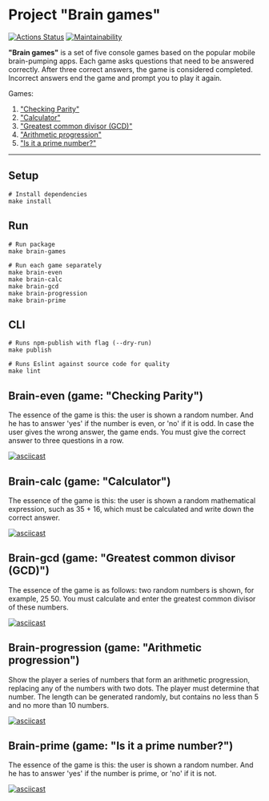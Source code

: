 # Project "Brain games"
[![Actions Status](https://github.com/Teihden/frontend-project-44/workflows/hexlet-check/badge.svg)](https://github.com/Teihden/frontend-project-44/actions)
[![Maintainability](https://api.codeclimate.com/v1/badges/214574a61f2bd80cd8b9/maintainability)](https://codeclimate.com/github/Teihden/frontend-project-44/maintainability)

**"Brain games"** is a set of five console games based on the popular mobile brain-pumping apps. Each game asks questions that need to be answered correctly. After three correct answers, the game is considered completed. Incorrect answers end the game and prompt you to play it again. 

Games:
1. <a href="#brain-even">"Checking Parity"</a>
2. <a href="#brain-calc">"Calculator"</a>
3. <a href="#brain-gcd">"Greatest common divisor (GCD)"</a>
4. <a href="#brain-progression">"Arithmetic progression"</a>
5. <a href="#brain-prime">"Is it a prime number?"</a>

<hr>

## Setup

```shell
# Install dependencies
make install
```

## Run

```shell
# Run package
make brain-games

# Run each game separately
make brain-even
make brain-calc
make brain-gcd
make brain-progression
make brain-prime
```

## CLI

```shell
# Runs npm-publish with flag (--dry-run)
make publish

# Runs Eslint against source code for quality
make lint
```

<h2 id="brain-even">Brain-even (game: "Checking Parity")</h2>
The essence of the game is this: the user is shown a random number. And he has to answer 'yes' if the number is even, or 'no' if it is odd. In case the user gives the wrong answer, the game ends. You must give the correct answer to three questions in a row.

[![asciicast](https://asciinema.org/a/BJ5qi0OoEdbeaEb4IDF11Xc1c.svg)](https://asciinema.org/a/BJ5qi0OoEdbeaEb4IDF11Xc1c)

<h2 id="brain-calc">Brain-calc (game: "Calculator")</h2>
The essence of the game is this: the user is shown a random mathematical expression, such as 35 + 16, which must be calculated and write down the correct answer.

[![asciicast](https://asciinema.org/a/dDv8YRtM7hlhP7GLYQATQkxVt.svg)](https://asciinema.org/a/dDv8YRtM7hlhP7GLYQATQkxVt)

<h2 id="brain-gcd">Brain-gcd (game: "Greatest common divisor (GCD)")</h2>
The essence of the game is as follows: two random numbers is shown, for example, 25 50. You must calculate and enter the greatest common divisor of these numbers.

[![asciicast](https://asciinema.org/a/zsiBNVAEzRkv6H4Xzguqe1AxJ.svg)](https://asciinema.org/a/zsiBNVAEzRkv6H4Xzguqe1AxJ)

<h2 id="brain-progression">Brain-progression (game: "Arithmetic progression")</h2>
Show the player a series of numbers that form an arithmetic progression, replacing any of the numbers with two dots. The player must determine that number.  The length can be generated randomly, but contains no less than 5 and no more than 10 numbers.

[![asciicast](https://asciinema.org/a/MezGEP6gQOTkw7Al3n2Kelrdo.svg)](https://asciinema.org/a/MezGEP6gQOTkw7Al3n2Kelrdo)

<h2 id="brain-prime">Brain-prime (game: "Is it a prime number?")</h2>
The essence of the game is this: the user is shown a random number. And he has to answer 'yes' if the number is prime, or 'no' if it is not.

[![asciicast](https://asciinema.org/a/eHQoqtXxuCOzsleCC2SajJ2lZ.svg)](https://asciinema.org/a/eHQoqtXxuCOzsleCC2SajJ2lZ)
